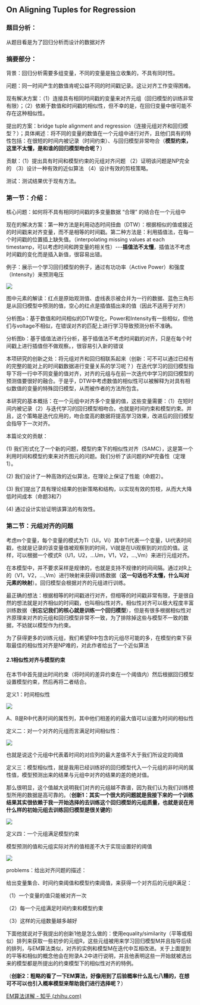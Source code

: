 ## On Aligning Tuples for Regression

### 题目分析：

从题目看是为了回归分析而设计的数据对齐

### 摘要部分：

背景：回归分析需要多组变量，不同的变量是独立收集的，不具有同时性。

问题：同一时间产生的数值肯呢公益不同的时间戳记录。这让对齐工作变得困难。

现有解决方案：（1）连接具有相同时间戳的变量来对齐元组（回归模型的训练非常有限）；（2）依赖于数值和时间戳的相似性，但不幸的是，在回归变量中很可能不存在这种相似性。

提出的方案：bridge tuple alignment and regression（连接元组对齐和回归模型？）；具体阐述：将不同的变量的数值在一个元组中进行对齐，且他们具有的特性包括：在很短的时间内被记录（时间约束）、与回归模型非常吻合（**模型约束，这里不太懂，是和谁的回归模型吻合呢？**）

贡献：（1）提出具有时间和模型约束的元组对齐问题 （2）证明该问题是NP完全的 （3）设计一种有效的近似算法 （4）设计有效的剪枝策略。

测试：测试结果优于现有方法。

### 第一节：介绍：

核心问题：如何将不具有相同时间戳的多变量数据 “合理” 的结合在一个元组中

现在的解决方案：第一种方法是利用动态时间扭曲（DTW）：根据相似的值或接近的时间戳来对齐变量，而不是相等的时间戳。第二种方法是：利用插值法，在每一个时间戳的位置插上缺失值。（interpolating missing values at each timestamp，可以考虑时间和跨变量的相关性）---**插值法不太懂**，插值法不考虑时间戳的变化而是插入新值，很容易出错。

例子：展示一个学习回归模型的例子，通过有功功率（Active Power）和强度（Intensity）来预测电压

![](G:\DB_research\科研创新\第九周汇报（10.24-10.30）\pic\1.png)

图中元素的解读：红点是原始观测值、虚线表示被合并为一行的数据、蓝色三角形是从回归模型中预测的值，空心的红点是插值插出来的值（因此不适用于对齐）

分析图a：基于数值和时间相似的DTW变化，Power和Intensity有一些相似，但他们与voltage不相似，在错误对齐的匹配上进行学习导致预测分析不准确。

分析图b：基于插值法进行分析，基于插值法不考虑时间戳的对齐，只是在每个时间戳上进行插值但不做观察。，很容易引入新的错误

本项研究的创新之处：将元组对齐和回归相联系起来（创新：可不可以通过已经有的完整的能对上的时间戳数据进行变量关系的学习呢？）在迭代学习的回归模型指导下将一行中不同变量的值对齐，对齐的元组与在前一次迭代中学习的回归模型的预测值要很好的融合。于是乎，DTW中考虑数值的相似性可以被解释为对具有相似数值的变量的特殊回归模型，从而被作者的方法所包含。

本研究的基本概括：在一个元组中对齐多个变量的值，这些变量需要：（1）在短时间内被记录（2）与迭代学习的回归模型相吻合。也就是时间约束和模型约束。并且，这个策略是迭代应用的，吻合度高的数据将提高学习效果，改进后的回归模型会指导下一次对齐。

本篇论文的贡献：

(1) 我们形式化了一个新的问题，模型约束下的相似性对齐（SAMC），这是第一个利用时间和模型约束来对齐图元的问题。我们分析了该问题的NP完备性（定理1）。

(2) 我们设计了一种高效的近似算法，在理论上保证了性能（命题2）。

(3) 我们提出了具有理论结果的创新策略和结构，以实现有效的剪枝，从而大大降低时间成本（命题3和7）

(4) 通过设计实验证明该算法的有效性。

### 第二节：元组对齐的问题

考虑m个变量，每个变量的模式为Ti（Ui，Vi）其中Ti代表一个变量，Ui代表时间戳，也就是记录的该变量值被观察到的时间，Vi就是在Ui观察到的对应的值。这样，可以根据一个模式R（U1，U2，...Um，V1，V2，...,Vm）来进行元组对齐。

在本模型中，并不要求采样是规律的，也就是支持不规律的时间间隔。通过对R上的（V1，V2，...,Vm）进行映射来获得训练数据（**这一句话也不太懂，什么叫对元素的映射**）。回归模型会根据对齐的元组进行训练。

最正确的想法：根据相等的时间戳进行对齐，但相等的时间戳非常有限，于是很自然的想法就是对齐相似的时间戳，也叫相似性对齐。相似性对齐可以极大程度丰富训练数据（**别忘记我们的核心就是训练一个回归模型**），但是有很多根据相似性对齐原理来对齐的元组和回归模型非常不一致，为了排除掉这些与模型不一致的数据，不妨就以模型作为约束。

为了获得更多的训练元组，我们希望R中包含的元组尽可能的多，在模型约束下获取最佳的相似性对齐是NP难的，对此作者给出了一个近似算法

#### 2.1相似性对齐与模型约束

在本节中首先提出时间约束（将时间的差异约束在一个阈值内）然后根据回归模型设置模型约束，然后再将二者结合。

定义1：时间相似性

![](G:\DB_research\科研创新\第九周汇报（10.24-10.30）\pic\2.png)

A、B是R中代表时间的属性列，其中他们相差的的最大值可以设置为时间的相似性

定义二：对一个对齐的元组而言满足时间相似性：

![](G:\DB_research\科研创新\第九周汇报（10.24-10.30）\pic\3.png)

也就是说这个元组中代表着时间的对应列的最大差值不大于我们所设定的阈值

定义三：模型相似性，就是我用已经训练好的回归模型代入一个元组的非时间的属性值，模型预测出来的结果与元组中对齐的结果的差的绝对值。

那么很明显，这个值越大说明我们对齐的元组越不靠谱，因为我们认为我们训练模型所用的数据是高可靠的。（**创新1：其实一个很大的问题就是我接下来的一个训练结果其实很依赖于我一开始选择的去训练这个回归模型的元组质量，也就是说在用什么样的初始元组去训练回归模型是很关键的**）

![](G:\DB_research\科研创新\第九周汇报（10.24-10.30）\pic\4.png)

定义四：一个元组满足模型约束

模型预测的值和元组实际对齐的值相差不大于实现设置好的阈值

![](G:\DB_research\科研创新\第九周汇报（10.24-10.30）\pic\5.png)

problems：给出对齐问题的描述：

给出变量集合、时间约束阈值和模型约束阈值，来获得一个对齐后的元组R满足：

（1）一个变量的值只能被对齐一次

（2）每一个元组满足时间约束和模型约束

（3）这样的元组数量越多越好

下面他就说对于我提出的创新1他是怎么做的：使用equality/similarity（平等或相似）排列来获取一些初步的元组R，这些元组被用来学习回归模型M并且指导后续的排列，与EM算法类似，对齐的实例和模型M在迭代中互相改进。关于上面提到的平等和相似的概念他会在附录A.2中进行说明，并且他表明这些一开始就被选出来的模型都是所提出的约束模型下的相似性对齐的特例。

（**创新2：粗略的看了一下EM算法，好像用到了后验概率什么乱七八糟的，在想可不可以也引入概率模型来帮助我们进行选择呢？**）

[EM算法详解 - 知乎 (zhihu.com)](https://zhuanlan.zhihu.com/p/40991784)
